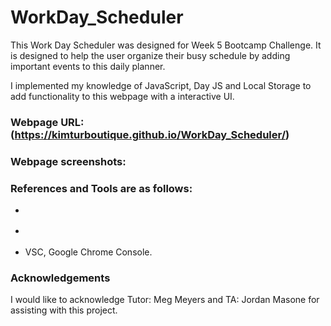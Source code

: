 # WorkDay_Scheduler
This Work Day Scheduler was designed for Week 5 Bootcamp Challenge. It is designed to help the user organize their busy schedule by adding important events to this daily planner.

I implemented my knowledge of JavaScript, Day JS and Local Storage to add functionality to this webpage with a interactive UI.


### Webpage URL: (https://kimturboutique.github.io/WorkDay_Scheduler/)

### Webpage screenshots:




### References and Tools are as follows:

* []()

* []()

* VSC, Google Chrome Console.

### Acknowledgements

I would like to acknowledge Tutor: Meg Meyers and TA: Jordan Masone for assisting with this project.